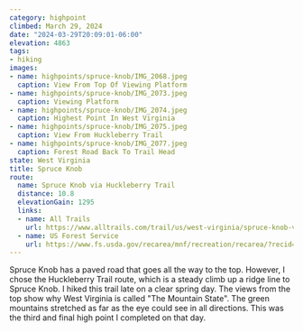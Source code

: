 ```yaml
---
category: highpoint
climbed: March 29, 2024
date: "2024-03-29T20:09:01-06:00"
elevation: 4863
tags: 
- hiking
images:
- name: highpoints/spruce-knob/IMG_2068.jpeg
  caption: View From Top Of Viewing Platform
- name: highpoints/spruce-knob/IMG_2073.jpeg
  caption: Viewing Platform
- name: highpoints/spruce-knob/IMG_2074.jpeg
  caption: Highest Point In West Virginia
- name: highpoints/spruce-knob/IMG_2075.jpeg
  caption: View From Huckleberry Trail
- name: highpoints/spruce-knob/IMG_2077.jpeg
  caption: Forest Road Back To Trail Head
state: West Virginia
title: Spruce Knob
route:
  name: Spruce Knob via Huckleberry Trail
  distance: 10.8
  elevationGain: 1295
  links:
  - name: All Trails
    url: https://www.alltrails.com/trail/us/west-virginia/spruce-knob-via-huckleberry-trail
  - name: US Forest Service
    url: https://www.fs.usda.gov/recarea/mnf/recreation/recarea/?recid=7038
---
```

Spruce Knob has a paved road that goes all the way to the top.  However, I chose the Huckleberry Trail route, which is a steady climb up a ridge line to Spruce Knob.  I hiked this trail late on a clear spring day.  The views from the top show why West Virginia is called "The Mountain State".  The green mountains stretched as far as the eye could see in all directions.  This was the third and final high point I completed on that day.
